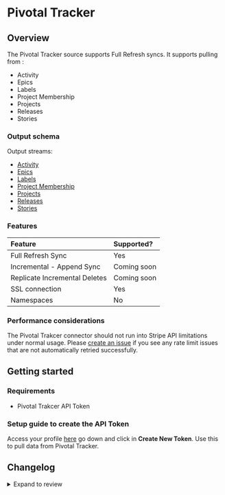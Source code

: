 # Pivotal Tracker

## Overview

The Pivotal Tracker source supports Full Refresh syncs. It supports pulling from :

- Activity
- Epics
- Labels
- Project Membership
- Projects
- Releases
- Stories

### Output schema

Output streams:

- [Activity](https://www.pivotaltracker.com/help/api/rest/v5#Activity)
- [Epics](https://www.pivotaltracker.com/help/api/rest/v5#Epics)
- [Labels](https://www.pivotaltracker.com/help/api/rest/v5#Labels)
- [Project Membership](https://www.pivotaltracker.com/help/api/rest/v5#Project_Memberships)
- [Projects](https://www.pivotaltracker.com/help/api/rest/v5#Projects)
- [Releases](https://www.pivotaltracker.com/help/api/rest/v5#Releases)
- [Stories](https://www.pivotaltracker.com/help/api/rest/v5#Stories)

### Features

| Feature                       | Supported?  |
| :---------------------------- | :---------- |
| Full Refresh Sync             | Yes         |
| Incremental - Append Sync     | Coming soon |
| Replicate Incremental Deletes | Coming soon |
| SSL connection                | Yes         |
| Namespaces                    | No          |

### Performance considerations

The Pivotal Trakcer connector should not run into Stripe API limitations under normal usage. Please [create an issue](https://github.com/airbytehq/airbyte/issues) if you see any rate limit issues that are not automatically retried successfully.

## Getting started

### Requirements

- Pivotal Trakcer API Token

### Setup guide to create the API Token

Access your profile [here](https://www.pivotaltracker.com/profile) go down and click in **Create New Token**.
Use this to pull data from Pivotal Tracker.

## Changelog

<details>
  <summary>Expand to review</summary>

| Version | Date       | Pull Request                                             | Subject         |
| :------ | :--------- | :------------------------------------------------------- | :-------------- |
| 0.3.15 | 2025-03-22 | [56210](https://github.com/airbytehq/airbyte/pull/56210) | Update dependencies |
| 0.3.14 | 2025-03-08 | [55521](https://github.com/airbytehq/airbyte/pull/55521) | Update dependencies |
| 0.3.13 | 2025-03-01 | [54613](https://github.com/airbytehq/airbyte/pull/54613) | Update dependencies |
| 0.3.12 | 2025-02-15 | [54020](https://github.com/airbytehq/airbyte/pull/54020) | Update dependencies |
| 0.3.11 | 2025-02-08 | [53468](https://github.com/airbytehq/airbyte/pull/53468) | Update dependencies |
| 0.3.10 | 2025-02-01 | [52985](https://github.com/airbytehq/airbyte/pull/52985) | Update dependencies |
| 0.3.9 | 2025-01-25 | [52479](https://github.com/airbytehq/airbyte/pull/52479) | Update dependencies |
| 0.3.8 | 2025-01-18 | [51850](https://github.com/airbytehq/airbyte/pull/51850) | Update dependencies |
| 0.3.7 | 2025-01-11 | [51348](https://github.com/airbytehq/airbyte/pull/51348) | Update dependencies |
| 0.3.6 | 2024-12-28 | [50737](https://github.com/airbytehq/airbyte/pull/50737) | Update dependencies |
| 0.3.5 | 2024-12-21 | [50277](https://github.com/airbytehq/airbyte/pull/50277) | Update dependencies |
| 0.3.4 | 2024-12-14 | [49730](https://github.com/airbytehq/airbyte/pull/49730) | Update dependencies |
| 0.3.3 | 2024-12-12 | [49047](https://github.com/airbytehq/airbyte/pull/49047) | Update dependencies |
| 0.3.2 | 2024-10-29 | [47679](https://github.com/airbytehq/airbyte/pull/47679) | Update dependencies |
| 0.3.1 | 2024-08-16 | [44196](https://github.com/airbytehq/airbyte/pull/44196) | Bump source-declarative-manifest version |
| 0.3.0 | 2024-08-14 | [44087](https://github.com/airbytehq/airbyte/pull/44087) | Refactor connector to manifest-only format |
| 0.2.12 | 2024-08-12 | [43849](https://github.com/airbytehq/airbyte/pull/43849) | Update dependencies |
| 0.2.11 | 2024-08-10 | [43506](https://github.com/airbytehq/airbyte/pull/43506) | Update dependencies |
| 0.2.10 | 2024-08-03 | [43223](https://github.com/airbytehq/airbyte/pull/43223) | Update dependencies |
| 0.2.9 | 2024-07-27 | [42784](https://github.com/airbytehq/airbyte/pull/42784) | Update dependencies |
| 0.2.8 | 2024-07-20 | [42199](https://github.com/airbytehq/airbyte/pull/42199) | Update dependencies |
| 0.2.7 | 2024-07-13 | [41772](https://github.com/airbytehq/airbyte/pull/41772) | Update dependencies |
| 0.2.6 | 2024-07-10 | [41595](https://github.com/airbytehq/airbyte/pull/41595) | Update dependencies |
| 0.2.5 | 2024-07-09 | [41139](https://github.com/airbytehq/airbyte/pull/41139) | Update dependencies |
| 0.2.4 | 2024-07-06 | [40964](https://github.com/airbytehq/airbyte/pull/40964) | Update dependencies |
| 0.2.3 | 2024-06-25 | [40472](https://github.com/airbytehq/airbyte/pull/40472) | Update dependencies |
| 0.2.2 | 2024-06-22 | [40036](https://github.com/airbytehq/airbyte/pull/40036) | Update dependencies |
| 0.2.1 | 2024-06-04 | [39071](https://github.com/airbytehq/airbyte/pull/39071) | [autopull] Upgrade base image to v1.2.1 |
| 0.2.0 | 2024-04-01 | [36499](https://github.com/airbytehq/airbyte/pull/36499) | Migrate to low code |
| 0.1.1 | 2023-10-25 | [11060](https://github.com/airbytehq/airbyte/pull/11060) | Fix schema and check connection |
| 0.1.0 | 2022-04-04 | [11060](https://github.com/airbytehq/airbyte/pull/11060) | Initial Release |


</details>
